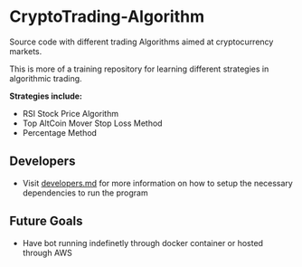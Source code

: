 # CryptoTrading-Algorithm
Source code with different trading Algorithms aimed at cryptocurrency markets.

This is more of a training repository for learning different strategies in algorithmic trading.

**Strategies include:**
+ RSI Stock Price Algorithm
+ Top AltCoin Mover Stop Loss Method
+ Percentage Method

## Developers 
- Visit [developers.md](docs/developers.md) for more information on how to setup the necessary dependencies to run the program

## Future Goals
- Have bot running indefinetly through docker container or hosted through AWS




